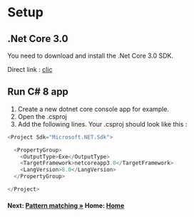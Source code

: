 # Setup

## .Net Core 3.0
You need to download and install the .Net Core 3.0 SDK. 

Direct link : [clic](https://dotnet.microsoft.com/download/dotnet-core/3.0)

## Run C# 8 app

1. Create a new dotnet core console app for example.
2. Open the .csproj
3. Add the following lines. Your .csproj should look like this : 

```cs
<Project Sdk="Microsoft.NET.Sdk">

  <PropertyGroup>
    <OutputType>Exe</OutputType>
    <TargetFramework>netcoreapp3.0</TargetFramework>
    <LangVersion>8.0</LangVersion>
  </PropertyGroup>

</Project>
```

#### Next: [Pattern matching  &raquo;](./PATTERN-MATCHING.md)   Home: [Home](readme.md)